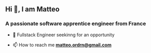 ## Hi 👋, I am Matteo

### A passionate software apprentice engineer from France

- 🏢 Fullstack Engineer seekinng for an opportunity

- 📫 How to reach me **matteo.ordrn@gmail.com**
